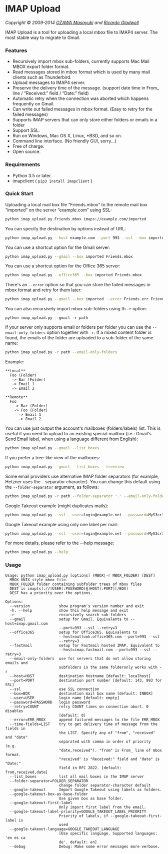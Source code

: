 # IMAP Upload

_Copyright &copy; 2009-2014 [OZAWA Masayuki](http://coroq.com/) and [Ricardo Gladwell](http://gladwell.me)_

IMAP Upload is a tool for uploading a local mbox file to IMAP4 server. The most stable way to migrate to Gmail.

### Features

*   Recursively import mbox sub-folders, currently supports Mac Mail MBOX export folder format.
*   Read messages stored in mbox format which is used by many mail clients such as Thunderbird.
*   Upload messages to IMAP4 server.
*   Preserve the delivery time of the message. (support date time in From_ line / &ldquo;Received:&rdquo; field / &ldquo;Date:&rdquo; field)
*   Automatic retry when the connection was aborted which happens frequently on Gmail.
*   Can write out failed messages in mbox format. (Easy to retry for the failed messages)
*   Supports IMAP servers that can only store either folders or emails in a folder
*   Support SSL.
*   Run on Windows, Mac OS X, Linux, *BSD, and so on.
*   Command line interface. (No friendly GUI, sorry...)
*   Free of charge.
*   Open source.

### Requirements

*   Python 3.5 or later.
*   imapclient ( `pip3 install imapclient` )

### Quick Start

Uploading a local mail box file &ldquo;Friends.mbox&rdquo; to the remote mail box &ldquo;imported&rdquo; on the server &ldquo;example.com&rdquo; using SSL:

```sh
python imap_upload.py Friends.mbox imaps://example.com/imported
```

You can specify the destination by options instead of URL:

```sh
python imap_upload.py --host example.com --port 993 --ssl --box imported Friends.mbox
```

You can use a shortcut option for the Gmail server:

```sh
python imap_upload.py --gmail --box imported Friends.mbox
```

You can use a shortcut option for the Office 365 server:

```sh
python imap_upload.py --office365 --box imported Friends.mbox
```

There's an `--error` option so that you can store the failed messages in mbox format and retry for them later:

```sh
python imap_upload.py --gmail --box imported --error Friends.err Friends.mbox
```

You can also recursively import mbox sub-folders using th `-r` option:

```
python imap_upload.py --gmail -r path
```

If your server only supports email or folders per folder you can use the `--email-only-folders` option together with `-r`.
If a mixed content folder is found, the emails of the folder are uploaded to a sub-folder of the same name:

```sh
python imap_upload.py -r path --email-only-folders
```

Example:
```
**Local**
  Foo (Folder)
   -> Bar (Folder)
   -> Email 1
   -> Email 2

**Remote**
  Foo
    -> Bar (Folder)
    -> Foo (Folder)
      -> Email 1
      -> Email 2
```

You can use just output the account's mailboxes (folders/labels) list. This is useful if you need to upload to an existing special mailbox (i.e.: Gmail's Send Email label, when using a language different from English):

```sh
python imap_upload.py --gmail --list_boxes
```
If you prefer a tree-like view of the mailboxes:
```sh
python imap_upload.py --gmail --list_boxes --treeview
```

Some email providers use alternative IMAP folder separators (for example, Hetzner uses the `.` separator character). You can change this default using the `--folder-separator` argument, as follows:

```sh
python imap_upload.py -r path --folder-separator '.' --email-only-folders
```

Google Takeout example (might duplicates mails):
```sh
python imap_upload.py --ssl --user=login@example.net --password=MyS3cr3t --host=mail.example.net --port=993 --error='All mail Including Spam and Trash_errors.mbox' --google-takeout 'All mail Including Spam and Trash.mbox'
```

Google Takeout example using only one label per mail:
```sh
python imap_upload.py --ssl --user=login@example.net --password=MyS3cr3t --host=mail.example.net --port=993 --error='All mail Including Spam and Trash_errors.mbox' --google-takeout --google-take-out-one-label 'All mail Including Spam and Trash.mbox'
```



For more details, please refer to the --help message:

```sh
python imap_upload.py --help
```

### Usage

```
Usage: python imap_upload.py [options] (MBOX|-r MBOX_FOLDER) [DEST]
  MBOX UNIX style mbox file.
  MBOX_FOLDER folder containing subfolder trees of mbox files
  DEST is imap[s]://[USER[:PASSWORD]@]HOST[:PORT][/BOX]
  DEST has a priority over the options.

Options:
  --version             show program's version number and exit
  -h, --help            show this help message and exit
  -r                    recursively search sub-folders
  --gmail               setup for Gmail. Equivalents to --host=imap.gmail.com
                        --port=993 --ssl --retry=3
  --office365           setup for Office365. Equivalents to
                        --host=outlook.office365.com --port=993 --ssl
                        --retry=3
  --fastmail            setup for Fastmail hosted IMAP. Equivalent to
                        --host=imap.fastmail.com --port=993 --ssl --retry=3
  --email-only-folders  use for servers that do not allow storing emails and
                        subfolders in the same folderonly works with -r
  --host=HOST           destination hostname [default: localhost]
  --port=PORT           destination port number [default: 143, 993 for SSL]
  --ssl                 use SSL connection
  --box=BOX             destination mail box name [default: INBOX]
  --user=USER           login name [default: empty]
  --password=PASSWORD   login password
  --retry=COUNT         retry COUNT times on connection abort. 0 disables
                        [default: 0]
  --error=ERR_MBOX      append failured messages to the file ERR_MBOX
  --time-fields=LIST    try to get delivery time of message from the fields in
                        the LIST. Specify any of "from", "received" and "date"
                        separated with comma in order of priority (e.g.
                        "date,received"). "from" is From_ line of mbox format.
                        "received" is "Received:" field and "date" is "Date:"
                        field in RFC 2822. [default: from,received,date]
  --list_boxes          list all mail boxes in the IMAP server
  --folder-separator=FOLDER_SEPARATOR
                        change folder separator-character default
  --google-takeout      Import Google Takeout using labels as folders.
  --google-takeout-box-as-base-folder
                        Use given box as base folder.
  --google-takeout-first-label
                        Only import first label from the email.
  --google-takeout-label-priority=GOOGLE_TAKEOUT_LABEL_PRIORITY
                        Priority of labels, if --google-takeout-first-label is
                        used
  --google-takeout-language=GOOGLE_TAKEOUT_LANGUAGE
                        [Use specific language. Supported languages: 'en es ca
                        de'. default: en]
  --debug               Debug: Make some error messages more verbose.
```


